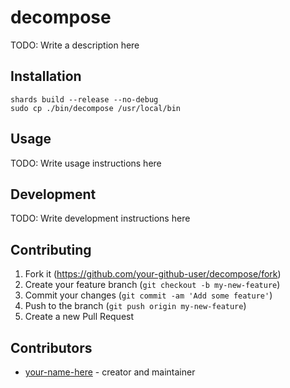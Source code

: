 # decompose

TODO: Write a description here

## Installation

```
shards build --release --no-debug
sudo cp ./bin/decompose /usr/local/bin
```

## Usage

TODO: Write usage instructions here

## Development

TODO: Write development instructions here

## Contributing

1. Fork it (<https://github.com/your-github-user/decompose/fork>)
2. Create your feature branch (`git checkout -b my-new-feature`)
3. Commit your changes (`git commit -am 'Add some feature'`)
4. Push to the branch (`git push origin my-new-feature`)
5. Create a new Pull Request

## Contributors

- [your-name-here](https://github.com/your-github-user) - creator and maintainer

